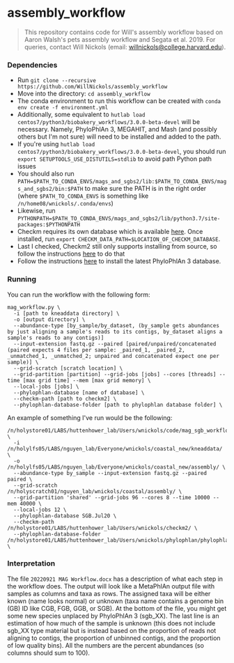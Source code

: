 # assembly_workflow

> This repository contains code for Will's assembly workflow based on Aaron Walsh's pets assembly workflow and Segata et al. 2019. For queries, contact Will Nickols (email: <willnickols@college.harvard.edu>).

### Dependencies
- Run `git clone --recursive https://github.com/WillNickols/assembly_workflow`
- Move into the directory: `cd assembly_workflow`
- The conda environment to run this workflow can be created with `conda env create -f environment.yml`
- Additionally, some equivalent to `hutlab load centos7/python3/biobakery_workflows/3.0.0-beta-devel` will be necessary.  Namely, PhyloPhlAn 3, MEGAHIT, and Mash (and possibly others but I'm not sure) will need to be installed and added to the path.
- If you're using `hutlab load centos7/python3/biobakery_workflows/3.0.0-beta-devel`, you should run `export SETUPTOOLS_USE_DISTUTILS=stdlib` to avoid path Python path issues
- You should also run `PATH=$PATH_TO_CONDA_ENVS/mags_and_sgbs2/lib:$PATH_TO_CONDA_ENVS/mags_and_sgbs2/bin:$PATH` to make sure the PATH is in the right order (where `$PATH_TO_CONDA_ENVS` is something like `/n/home08/wnickols/.conda/envs`)
- Likewise, run `PYTHONPATH=$PATH_TO_CONDA_ENVS/mags_and_sgbs2/lib/python3.7/site-packages:$PYTHONPATH`
- Checkm requires its own database which is available [here](https://data.ace.uq.edu.au/public/CheckM_databases/).  Once installed, run `export CHECKM_DATA_PATH=$LOCATION_OF_CHECKM_DATABASE`.
- Last I checked, Checkm2 still only supports installing from source, so follow the instructions [here](https://github.com/chklovski/CheckM2) to do that
- Follow the instructions [here](https://github.com/biobakery/phylophlan/wiki) to install the latest PhyloPhlAn 3 database.

### Running
You can run the workflow with the following form:

```
mag_workflow.py \
  -i [path to kneaddata directory] \
  -o [output directory] \
  --abundance-type [by_sample/by_dataset, (by_sample gets abundances by just aligning a sample's reads to its contigs, by_dataset aligns a sample's reads to any contigs)]
  --input-extension fastq.gz --paired [paired/unpaired/concatenated (paired expects 4 files per sample: _paired_1, _paired_2, _unmatched_1, _unmatched_2; unpaired and concatenated expect one per sample)] \
  --grid-scratch [scratch location] \
  --grid-partition [partition] --grid-jobs [jobs] --cores [threads] --time [max grid time] --mem [max grid memory] \
  --local-jobs [jobs] \
  --phylophlan-database [name of database] \
  --checkm-path [path to checkm2] \
  --phylophlan-database-folder [path to phylophlan database folder] \
```

An example of something I've run would be the following:

```
/n/holystore01/LABS/huttenhower_lab/Users/wnickols/code/mag_sgb_workflow/mag_workflow.py \
  -i /n/holylfs05/LABS/nguyen_lab/Everyone/wnickols/coastal_new/kneaddata/ \
  -o /n/holylfs05/LABS/nguyen_lab/Everyone/wnickols/coastal_new/assembly/ \
  --abundance-type by_sample --input-extension fastq.gz --paired paired \
  --grid-scratch /n/holyscratch01/nguyen_lab/wnickols/coastal/assembly/ \
  --grid-partition 'shared' --grid-jobs 96 --cores 8 --time 10000 --mem 40000 \
  --local-jobs 12 \
  --phylophlan-database SGB.Jul20 \
  --checkm-path /n/holystore01/LABS/huttenhower_lab/Users/wnickols/checkm2/ \
  --phylophlan-database-folder /n/holystore01/LABS/huttenhower_lab/Users/wnickols/phylophlan/phylophlan_databases \
```

### Interpretation
The file `20220921 MAG Workflow.docx` has a description of what each step in the workflow does.  The output will look like a MetaPhlAn output file with samples as columns and taxa as rows.  The assigned taxa will be either known (name looks normal) or unknown (taxa name contains a genome bin (GB) ID like CGB, FGB, GGB, or SGB).  At the bottom of the file, you might get some new species unplaced by PhyloPhlAn 3 (sgb_XX).  The last line is an estimation of how much of the sample is unknown (this does not include sgb_XX type material but is instead based on the proportion of reads not aligning to contigs, the proportion of unbinned contigs, and the proportion of low quality bins).  All the numbers are the percent abundances (so columns should sum to 100).
